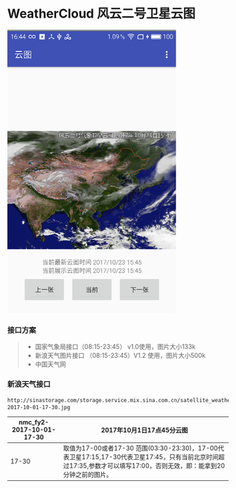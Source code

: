 # WeatherCloud 风云二号卫星云图

![](./pic/1.png)


### 接口方案
> * 国家气象局接口（08:15-23:45） v1.0使用，图片大小133k
> * 新浪天气图片接口 （08:15-23:45）V1.2 使用，图片大小500k
> * 中国天气网


### 新浪天气接口
```
http://sinastorage.com/storage.service.mix.sina.com.cn/satellite_weather_pic/nephogram/nmc_fy2-2017-10-01-17-30.jpg

```
|nmc_fy2-2017-10-01-17-30|2017年10月1日17点45分云图|
|---|---|
|17-30|取值为17-00或者17-30 范围(03:30-23:30)，17-00代表卫星17:15,17-30代表卫星17:45，只有当前北京时间超过17:35,参数才可以填写17:00，否则无效，即：能拿到20分钟之前的图片。





